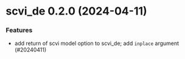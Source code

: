 # scvi_de 0.2.0 (2024-04-11)

### Features

- add return of scvi model option to scvi_de; add `inplace` argument (#20240411)
